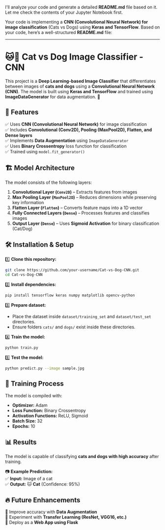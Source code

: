 I'll analyze your code and generate a detailed **README.md** file based on it. Let me check the contents of your Jupyter Notebook first.

Your code is implementing a **CNN (Convolutional Neural Network) for image classification** (Cats vs Dogs) using **Keras and TensorFlow**. Based on your code, here’s a well-structured **README.md** file:  

---

# 🐱🐶 Cat vs Dog Image Classifier - CNN  

This project is a **Deep Learning-based Image Classifier** that differentiates between images of **cats and dogs** using a **Convolutional Neural Network (CNN)**. The model is built using **Keras and TensorFlow** and trained using **ImageDataGenerator** for data augmentation. 🚀  

## 📌 Features  
✅ Uses **CNN (Convolutional Neural Network)** for image classification  
✅ Includes **Convolutional (Conv2D), Pooling (MaxPool2D), Flatten, and Dense layers**  
✅ Implements **Data Augmentation** using `ImageDataGenerator`  
✅ Uses **Binary Crossentropy** loss function for classification  
✅ Trained using `model.fit_generator()`  

## 🏗️ Model Architecture  
The model consists of the following layers:  

1. **Convolutional Layer (`Conv2D`)** – Extracts features from images  
2. **Max Pooling Layer (`MaxPool2D`)** – Reduces dimensions while preserving key information  
3. **Flatten Layer (`Flatten`)** – Converts feature maps into a 1D vector  
4. **Fully Connected Layers (`Dense`)** – Processes features and classifies images  
5. **Output Layer (`Dense`)** – Uses **Sigmoid Activation** for binary classification (Cat/Dog)  

## 🛠️ Installation & Setup  

1️⃣ **Clone this repository:**  
```bash
git clone https://github.com/your-username/Cat-vs-Dog-CNN.git
cd Cat-vs-Dog-CNN
```  

2️⃣ **Install dependencies:**  
```bash
pip install tensorflow keras numpy matplotlib opencv-python
```  

3️⃣ **Prepare dataset:**  
- Place the dataset inside `dataset/training_set` and `dataset/test_set` directories.  
- Ensure folders `cats/` and `dogs/` exist inside these directories.  

4️⃣ **Train the model:**  
```bash
python train.py
```  

5️⃣ **Test the model:**  
```bash
python predict.py --image sample.jpg
```  

## 🎯 Training Process  
The model is compiled with:  
- **Optimizer:** Adam  
- **Loss Function:** Binary Crossentropy  
- **Activation Functions:** ReLU, Sigmoid  
- **Batch Size:** 32  
- **Epochs:** 10  

## 📊 Results  
The model is capable of classifying **cats and dogs with high accuracy** after training.  

📷 **Example Prediction:**  
✅ **Input:** Image of a cat  
✅ **Output:** 🐱 **Cat** (Confidence: 95%)  

## 🔥 Future Enhancements  
🔹 Improve accuracy with **Data Augmentation**  
🔹 Experiment with **Transfer Learning (ResNet, VGG16, etc.)**  
🔹 Deploy as a **Web App using Flask**
